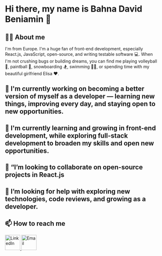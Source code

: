 # Hi there, my name is Bahna David Beniamin 👋

## 🙋‍♂️ About me

I'm from Europe. I'm a huge fan of front-end development, especially React.js, JavaScript, open-source, and writing testable software 💻. When I'm not crushing bugs or building dreams, you can find me playing volleyball 🏐, paintball 🔫, snowboarding 🏂, swimming 🏊‍♂️, or spending time with my beautiful girlfriend Elisa ❤️.


## 🔭 I'm currently working on becoming a better version of myself as a developer — learning new things, improving every day, and staying open to new opportunities. 

## 🌱 I'm currently learning and growing in **front-end development**, while exploring **full-stack development** to broaden my skills and open new opportunities. 


## 👯 “I’m looking to collaborate on open-source projects in React.js

## 🤔 I’m looking for help with exploring new technologies, code reviews, and growing as a developer.

## 📫 How to reach me

<!-- LinkedIn -->
<a href="https://www.linkedin.com/in/david-beniamin-bahna/" target="_blank">
  <img width="50" height="50" alt="LinkedIn" src="https://cdn-icons-png.flaticon.com/512/174/174857.png" />
</a>

<!-- E-mail -->
<a href="mailto:david.beniamin@example.com" target="_blank">
  <img width="50" height="50" alt="Email" src="/mnt/data/891465bf-664b-4ce3-9f32-3edb1428a863.png" />
</a>

<!--

- 💬 Ask me about ...
- 📫 How to reach me: ...
- 😄 Pronouns: ...
- ⚡ Fun fact: ...
-->
